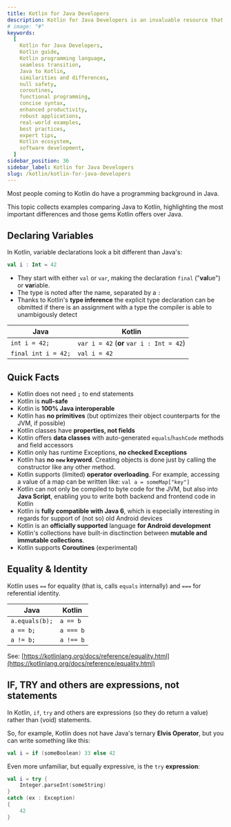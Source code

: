 ```yaml
---
title: Kotlin for Java Developers
description: Kotlin for Java Developers is an invaluable resource that empowers Java developers to effortlessly transition to Kotlin, a modern and expressive programming language. This comprehensive guide provides a step-by-step approach, highlighting the similarities and differences between Kotlin and Java, enabling developers to leverage their existing Java knowledge and skills. Discover powerful language features, such as null safety, coroutines, and functional programming, while mastering Kotlin's concise syntax and enhanced productivity. Gain the confidence to develop robust and efficient applications in Kotlin, as you explore real-world examples, best practices, and expert tips. Accelerate your journey into the Kotlin ecosystem and unlock new possibilities for building cutting-edge software
# image: "#"
keywords:
  [
    Kotlin for Java Developers,
    Kotlin guide,
    Kotlin programming language,
    seamless transition,
    Java to Kotlin,
    similarities and differences,
    null safety,
    coroutines,
    functional programming,
    concise syntax,
    enhanced productivity,
    robust applications,
    real-world examples,
    best practices,
    expert tips,
    Kotlin ecosystem,
    software development,
  ]
sidebar_position: 36
sidebar_label: Kotlin for Java Developers
slug: /kotlin/kotlin-for-java-developers
---
```


Most people coming to Kotlin do have a programming background in Java.

This topic collects examples comparing Java to Kotlin, highlighting the most important differences and those gems Kotlin offers over Java.

## Declaring Variables

In Kotlin, variable declarations look a bit different than Java's:

```kotlin
val i : Int = 42
```

- They start with either `val` or `var`, making the declaration `final` ("**val**ue") or **var**iable.
- The type is noted after the name, separated by a `:`
- Thanks to Kotlin's **type inference** the explicit type declaration can be obmitted if there is an assignment with a type the compiler is able to unambigously detect

| Java                | Kotlin                                   |
| ------------------- | ---------------------------------------- |
| `int i = 42;`       | `var i = 42` (**or** `var i : Int = 42`) |
| `final int i = 42;` | `val i = 42`                             |

## Quick Facts

- Kotlin does not need **`;`** to end statements
- Kotlin is **null-safe**
- Kotlin is **100% Java interoperable**
- Kotlin has **no primitives** (but optimizes their object counterparts for the JVM, if possible)
- Kotlin classes have **properties, not fields**
- Kotlin offers **data classes** with auto-generated `equals`/`hashCode` methods and field accessors
- Kotlin only has runtime Exceptions, **no checked Exceptions**
- Kotlin has **no `new` keyword**. Creating objects is done just by calling the constructor like any other method.
- Kotlin supports (limited) **operator overloading**. For example, accessing a value of a map can be written like: `val a = someMap["key"]`
- Kotlin can not only be compiled to byte code for the JVM, but also into **Java Script**, enabling you to write both backend and frontend code in Kotlin
- Kotlin is **fully compatible with Java 6**, which is especially interesting in regards for support of (not so) old Android devices
- Kotlin is an **officially supported** language **for Android development**
- Kotlin's collections have built-in disctinction between **mutable and immutable collections**.
- Kotlin supports **Coroutines** (experimental)

## Equality & Identity

Kotlin uses `==` for equality (that is, calls `equals` internally) and `===` for referential identity.

| Java           | Kotlin    |
| -------------- | --------- |
| `a.equals(b);` | `a == b`  |
| `a == b;`      | `a === b` |
| `a != b;`      | `a !== b` |

See: [https://kotlinlang.org/docs/reference/equality.html](https://kotlinlang.org/docs/reference/equality.html)

## IF, TRY and others are expressions, not statements

In Kotlin, `if`, `try` and others are expressions (so they do return a value) rather than (void) statements.

So, for example, Kotlin does not have Java's ternary **Elvis Operator**, but you can write something like this:

```kotlin
val i = if (someBoolean) 33 else 42
```

Even more unfamiliar, but equally expressive, is the `try` **expression**:

```kotlin
val i = try {
    Integer.parseInt(someString)
}
catch (ex : Exception)
{
    42
}
```
